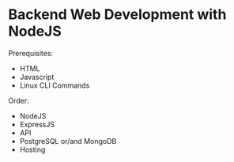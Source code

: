 # Backend Web Development with NodeJS

Prerequisites:
- HTML
- Javascript
- Linux CLI Commands

Order:
- NodeJS
- ExpressJS
- API
- PostgreSQL or/and MongoDB
- Hosting
